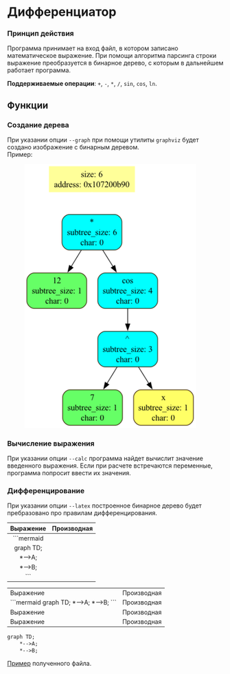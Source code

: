 # Дифференциатор

### Принцип действия

Программа принимает на вход файл, в котором записано математическое выражение. При помощи алгоритма парсинга строки выражение преобразуется в бинарное дерево, с которым в дальнейшем работает программа.

**Поддерживаемые операции**: `+`, `-`, `*`, `/`, `sin`, `cos`, `ln`.


## Функции

### Создание дерева

При указании опции `--graph` при помощи утилиты `graphviz` будет создано изображение с бинарным деревом. <br />
Пример:
<figure>
<img src="Graphviz/diff.png" width=400>
</figure>

### Вычисление выражения

При указании опции `--calc` программа найдет вычислит значение введенного выражения. Если при расчете встречаются переменные, программа попросит ввести их значения.

### Дифференцирование

При указании опции `--latex` построенное бинарное дерево будет пребразовано про правилам дифференцирования.

|Выражение | Производная |
| :-:      | :-:        |
|```mermaid     ||
|    graph TD;  ||
|        *-->A; ||
|        *-->B; ||
|```            ||

<table>
    <tr>
        <td>Выражение</td>
        <td>Производная</td>
    </tr>
    <tr>
        <td>```mermaid
            graph TD;
                *-->A;
                *-->B;
            ```
        </td>
        <td>Производная</td>
    </tr>
    <tr>
        <td>Выражение</td>
        <td>Производная</td>
    </tr>
    <tr>
        <td>Выражение</td>
        <td>Производная</td>
    </tr>
</table>


```mermaid
graph TD;
    *-->A;
    *-->B;
```

[Пример](DED.pdf) полученного файла.